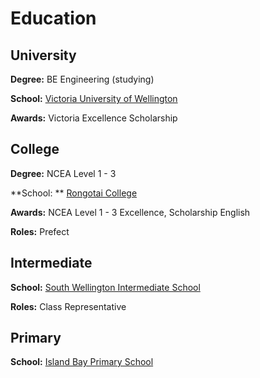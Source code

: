 # Education

## University
**Degree:** BE Engineering (studying)

**School:** [Victoria University of Wellington](https://www.wgtn.ac.nz/engineering)

**Awards:** Victoria Excellence Scholarship

## College
**Degree:** NCEA Level 1 - 3

**School: ** [Rongotai College](https://www.rongotai.school.nz/)

**Awards:** NCEA Level 1 - 3 Excellence, Scholarship English

**Roles:** Prefect

## Intermediate
**School:** [South Wellington Intermediate School](http://www.swis.school.nz/)

**Roles:** Class Representative

## Primary
**School:** [Island Bay Primary School](https://www.islandbay.school.nz/)
